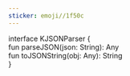 ```yaml
---
sticker: emoji//1f50c
---
```

interface KJSONParser {  
    fun parseJSON(json: String): Any  
    fun toJSONString(obj: Any): String  
}
